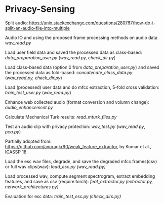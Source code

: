 # Privacy-Sensing

Split audio:
https://unix.stackexchange.com/questions/280767/how-do-i-split-an-audio-file-into-multiple

Audio IO and using the proposed frame processing methods on audio data: _wav_read.py_

Load user field data and saved the processed data as class-based: _data_preparation_user.py_ (_wav_read.py, check_dir.py_)

Load class-based data (option 0 from _data_preparation_user.py_) and saved the processed data as fold-based: _concatenate_class_data.py_ (_wav_read.py, check_dir.py_)

Load (processed) user data and do mfcc extraction, 5-fold cross validation: _train_test_user.py_ (_wav_read.py_)

Enhance web collected audio (format conversion and volumn change): _audio_enhancement.py_

Calculate Mechanical Turk results: _read_mturk_files.py_

Test an audio clip with privacy protection: _wav_test.py_ (_wav_read.py_, _pca.py_)


Partially adopted from: https://github.com/anuragkr90/weak_feature_extractor, by Kumar et al., ICASSP 18

Load the esc wav files, degrade, and save the degraded mfcc frames(csv) or full wav clips(wav): _load_esc.py (wav_read.py)_

Load processed wav, compute segment spectrogram, extract embedding features, and save as csv (require torch): _feat_extractor.py (extractor.py, network_architectures.py)_

Evaluation for esc data: _train_test_esc.py (check_dirs.py)_
